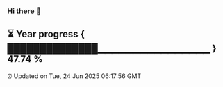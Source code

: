 ### Hi there 👋
⏳ Year progress { ██████████████▁▁▁▁▁▁▁▁▁▁▁▁▁▁▁▁ } 47.74 %
---
⏰ Updated on Tue, 24 Jun 2025 06:17:56 GMT

